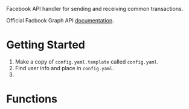 Facebook API handler for sending and receiving common transactions. 

Official Facbook Graph API [documentation](https://developers.facebook.com/docs/graph-api/reference/user).  

# Getting Started
1. Make a copy of `config.yaml.template` called `config.yaml`.
1. Find user info and place in `config.yaml`.
1. 

# Functions

